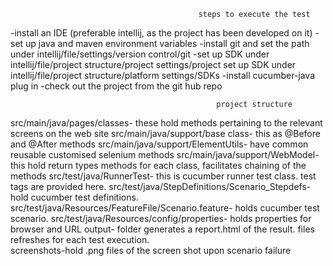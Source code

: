                                               steps to execute the test
                                              
-install an IDE (preferable intellij, as the project has been developed on it)
-set up java and maven environment variables
-install git and set the path under intellij/file/settings/version control/git
-set up SDK under intellij/file/project structure/project settings/project
set up SDK under intellij/file/project structure/platform settings/SDKs
-install cucumber-java plug in
-check out the project from the git hub repo

                                                  project structure
                                                  
src/main/java/pages/classes- these hold methods pertaining to the relevant screens on the web site
src/main/java/support/base class- this as @Before and @After methods 
src/main/java/support/ElementUtils- have common reusable customised selenium methods
src/main/java/support/WebModel- this hold return types methods for each class, facilitates chaining of the methods
src/test/java/RunnerTest- this is cucumber runner test class. test tags are provided here. 
src/test/java/StepDefinitions/Scenario_Stepdefs- hold cucumber test definitions. 
src/test/java/Resources/FeatureFile/Scenario.feature- holds cucumber test scenario. 
src/test/java/Resources/config/properties- holds properties for browser and URL
output- folder generates a report.html of the result. files refreshes for each test execution.  
screenshots-hold .png files of the screen shot upon scenario failure
